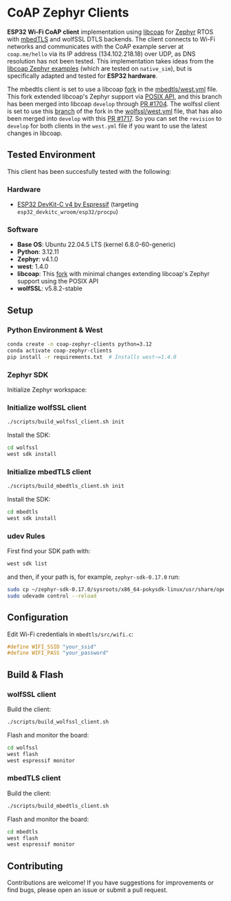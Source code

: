 # CoAP Zephyr Clients

**ESP32 Wi-Fi CoAP client** implementation using [libcoap](https://libcoap.net/) for [Zephyr](https://www.zephyrproject.org/) RTOS with [mbedTLS](https://mbed-tls.readthedocs.io/en/latest/) and wolfSSL DTLS backends. The client connects to Wi-Fi networks and communicates with the CoAP example server at `coap.me/hello` via its IP address (134.102.218.18) over UDP, as DNS resolution has not been tested. This implementation takes ideas from the [libcoap Zephyr examples](https://github.com/obgm/libcoap/tree/develop/examples/zephyr) (which are tested on `native_sim`), but is specifically adapted and tested for **ESP32 hardware**.

The mbedtls client is set to use a libcoap [fork](https://github.com/fj-blanco/libcoap/tree/zephyr_pr) in the [mbedtls/west.yml](mbedtls/west.yml) file. This fork extended libcoap's Zephyr support via [POSIX API](https://docs.zephyrproject.org/latest/services/portability/posix/index.html#posix-support), and this branch has been merged into libcoap `develop` through [PR #1704](https://github.com/obgm/libcoap/pull/1704). The wolfssl client is set to use this [branch](https://github.com/fj-blanco/libcoap/tree/zephyr_wolfssl_pr) of the fork in the [wolfssl/west.yml](wolfssl/west.yml) file, that has also been merged into `develop` with this [PR #1717](https://github.com/obgm/libcoap/pull/1717). So you can set the `revision` to `develop` for both clients in the `west.yml` file if you want to use the latest changes in libcoap.

## Tested Environment

This client has been succesfully tested with the following:

### Hardware

- [ESP32 DevKit-C v4 by Espressif](https://docs.espressif.com/projects/esp-dev-kits/en/latest/esp32/esp32-devkitc/user_guide.html) (targeting `esp32_devkitc_wroom/esp32/procpu`)

### Software

- **Base OS**: Ubuntu 22.04.5 LTS (kernel 6.8.0-60-generic)
- **Python**: 3.12.11
- **Zephyr**: v4.1.0
- **west**: 1.4.0
- **libcoap**: This [fork](https://github.com/fj-blanco/libcoap/tree/zephyr_wolfssl_pr) with minimal changes extending libcoap's Zephyr support using the POSIX API
- **wolfSSL**: v5.8.2-stable

## Setup

### Python Environment & West

```bash
conda create -n coap-zephyr-clients python=3.12
conda activate coap-zephyr-clients
pip install -r requirements.txt  # Installs west~=1.4.0
```

### Zephyr SDK

Initialize Zephyr workspace:

### Initialize wolfSSL client

```bash
./scripts/build_wolfssl_client.sh init
```

Install the SDK:

```bash
cd wolfssl
west sdk install
```

### Initialize mbedTLS client

```bash
./scripts/build_mbedtls_client.sh init
```

Install the SDK:

```bash
cd mbedtls
west sdk install
```

### udev Rules

First find your SDK path with:

```bash
west sdk list
```

and then, if your path is, for example, `zephyr-sdk-0.17.0` run:

```bash
sudo cp ~/zephyr-sdk-0.17.0/sysroots/x86_64-pokysdk-linux/usr/share/openocd/contrib/60-openocd.rules /etc/udev/rules.d
sudo udevadm control --reload
```

## Configuration

Edit Wi-Fi credentials in `mbedtls/src/wifi.c`:

```c
#define WIFI_SSID "your_ssid"
#define WIFI_PASS "your_password"
```

## Build & Flash

### wolfSSL client

Build the client:

```bash
./scripts/build_wolfssl_client.sh
```

Flash and monitor the board:

```bash
cd wolfssl
west flash
west espressif monitor
```

### mbedTLS client

Build the client:

```bash
./scripts/build_mbedtls_client.sh
```

Flash and monitor the board:

```bash
cd mbedtls
west flash
west espressif monitor
```

## Contributing

Contributions are welcome! If you have suggestions for improvements or find bugs, please open an issue or submit a pull request.
